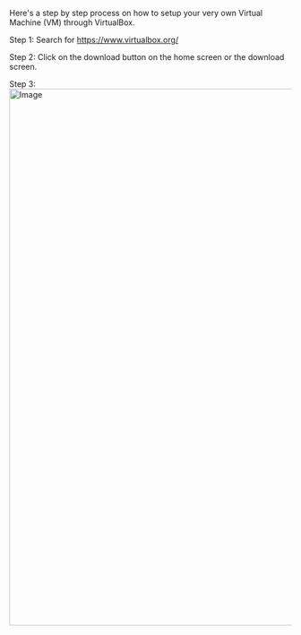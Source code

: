Here's a step by step process on how to setup your very own Virtual Machine (VM) through VirtualBox.

Step 1: 
Search for https://www.virtualbox.org/

Step 2: 
Click on the download button on the home screen or the download screen.

Step 3: 
<img width="959" alt="Image" src="https://github.com/user-attachments/assets/6a0f0c78-1430-4e03-a624-84456e8a1e5f" />
